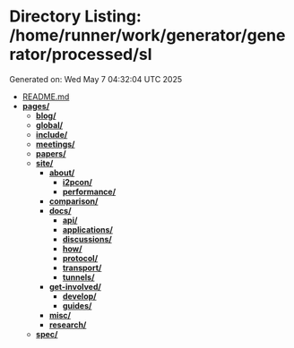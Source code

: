 # Directory Listing: /home/runner/work/generator/generator/processed/sl
Generated on: Wed May  7 04:32:04 UTC 2025

- [README.md](README.md)
- **[pages/](pages/)**
  - **[blog/](pages/blog/)**
  - **[global/](pages/global/)**
  - **[include/](pages/include/)**
  - **[meetings/](pages/meetings/)**
  - **[papers/](pages/papers/)**
  - **[site/](pages/site/)**
    - **[about/](pages/site/about/)**
      - **[i2pcon/](pages/site/about/i2pcon/)**
      - **[performance/](pages/site/about/performance/)**
    - **[comparison/](pages/site/comparison/)**
    - **[docs/](pages/site/docs/)**
      - **[api/](pages/site/docs/api/)**
      - **[applications/](pages/site/docs/applications/)**
      - **[discussions/](pages/site/docs/discussions/)**
      - **[how/](pages/site/docs/how/)**
      - **[protocol/](pages/site/docs/protocol/)**
      - **[transport/](pages/site/docs/transport/)**
      - **[tunnels/](pages/site/docs/tunnels/)**
    - **[get-involved/](pages/site/get-involved/)**
      - **[develop/](pages/site/get-involved/develop/)**
      - **[guides/](pages/site/get-involved/guides/)**
    - **[misc/](pages/site/misc/)**
    - **[research/](pages/site/research/)**
  - **[spec/](pages/spec/)**
